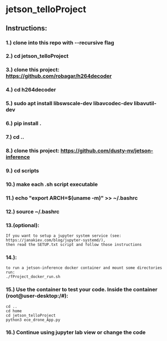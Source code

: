 # jetson_telloProject
## Instructions:
### 1.) clone into this repo with --recursive flag
### 2.) cd jetson_telloProject
### 3.) clone this project: https://github.com/robagar/h264decoder
### 4.) cd h264decoder
### 5.) sudo apt install libswscale-dev libavcodec-dev libavutil-dev
### 6.) pip install .
### 7.) cd ..
### 8.) clone this project: https://github.com/dusty-nv/jetson-inference
### 9.) cd scripts
### 10.) make each .sh script executable
### 11.) echo "export ARCH=$(uname -m)" >> ~/.bashrc
### 12.) source ~/.bashrc
### 13.(optional):
    If you want to setup a jupyter system service (see: https://janakiev.com/blog/jupyter-systemd/),
    then read the SETUP.txt script and follow those instructions
### 14.):
    to run a jetson-inference docker container and mount some directories run:
    ./fProject_docker_run.sh
### 15.) Use the container to test your code.  Inside the container (root@user-desktop:/#):
    cd ..
    cd home
    cd jetson_telloProject
    python3 ece_drone_App.py

### 16.) Continue using jupyter lab view or change the code
